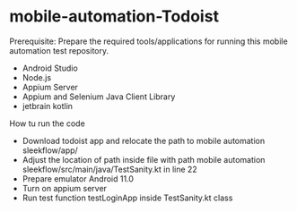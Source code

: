 # mobile-automation-Todoist

Prerequisite: Prepare the required tools/applications for running this mobile automation test repository.
- Android Studio
- Node.js
- Appium Server
- Appium and Selenium Java Client Library
- jetbrain kotlin

How tu run the code
- Download todoist app and relocate the path to mobile automation sleekflow/app/
- Adjust the location of path inside file with path mobile automation sleekflow/src/main/java/TestSanity.kt in line 22
- Prepare emulator Android 11.0
- Turn on appium server
- Run test function testLoginApp inside TestSanity.kt class

  
